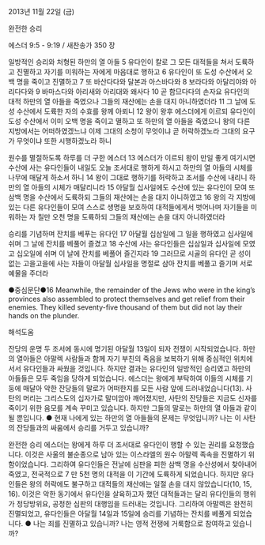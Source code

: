 2013년 11월 22일 (금)

완전한 승리



에스더 9:5 - 9:19 / 새찬송가 350 장


일방적인 승리와 처형된 하만의 열 아들
5 유다인이 칼로 그 모든 대적들을 쳐서 도륙하고 진멸하고 자기를 미워하는 자에게 마음대로 행하고 6 유다인이 또 도성 수산에서 오백 명을 죽이고 진멸하고 7 또 바산다다와 달본과 아스바다와 8 보라다와 아달리야와 아리다다와 9 바마스다와 아리새와 아리대와 왜사다 10 곧 함므다다의 손자요 유다인의 대적 하만의 열 아들을 죽였으나 그들의 재산에는 손을 대지 아니하였더라 11 그 날에 도성 수산에서 도륙한 자의 수효를 왕께 아뢰니 12 왕이 왕후 에스더에게 이르되 유다인이 도성 수산에서 이미 오백 명을 죽이고 멸하고 또 하만의 열 아들을 죽였으니 왕의 다른 지방에서는 어떠하였겠느냐 이제 그대의 소청이 무엇이냐 곧 허락하겠노라 그대의 요구가 무엇이냐 또한 시행하겠노라 하니

원수를 멸절하도록 하루를 더 구한 에스더
13 에스더가 이르되 왕이 만일 좋게 여기시면 수산에 사는 유다인들이 내일도 오늘 조서대로 행하게 하시고 하만의 열 아들의 시체를 나무에 매달게 하소서 하니 14 왕이 그대로 행하기를 허락하고 조서를 수산에 내리니 하만의 열 아들의 시체가 매달리니라 15 아달월 십사일에도 수산에 있는 유다인이 모여 또 삼백 명을 수산에서 도륙하되 그들의 재산에는 손을 대지 아니하였고 16 왕의 각 지방에 있는 다른 유다인들이 모여 스스로 생명을 보호하여 대적들에게서 벗어나며 자기들을 미워하는 자 칠만 오천 명을 도륙하되 그들의 재산에는 손을 대지 아니하였더라

승리를 기념하며 잔치를 베푸는 유다인
17 아달월 십삼일에 그 일을 행하였고 십사일에 쉬며 그 날에 잔치를 베풀어 즐겼고 18 수산에 사는 유다인들은 십삼일과 십사일에 모였고 십오일에 쉬며 이 날에 잔치를 베풀어 즐긴지라 19 그러므로 시골의 유다인 곧 성이 없는 고을고을에 사는 자들이 아달월 십사일을 명절로 삼아 잔치를 베풀고 즐기며 서로 예물을 주더라

●중심문단●16 Meanwhile, the remainder of the Jews who were in the king’s provinces also assembled to protect themselves and get relief from their enemies. They killed seventy-five thousand of them but did not lay their hands on the plunder.

해석도움





잔당의 운명
두 조서에 동시에 명기된 아달월 13일이 되자 전쟁이 시작되었습니다. 하만의 열아들은 아말렉 사람들과 함께 자기 부친의 죽음을 보복하기 위해 중심적인 위치에 서서 유다인들과 싸웠을 것입니다. 하지만 결과는 유다인의 일방적인 승리였고 하만의 아들들은 모두 죽임을 당하게 되었습니다. 에스더는 왕에게 부탁하여 이들의 시체를 기둥에 매달아 악한 잔당들의
말로가 어떠한지를 모든 사람 앞에 드러내었습니다(13). 사탄의 머리는 그리스도의 십자가로 말미암아 깨어졌지만, 사탄의 잔당들은 지금도 신자를 죽이기 위한 음모를 계속 꾸미고 있습니다. 하지만 그들의 말로는 하만의 열 아들과 같이 될 뿐입니다.
● 현재 나에게 있는 하만의 열 아들들의 문제는 무엇입니까? 나는 이 사탄의 잔당들과의 싸움에서 승리를 거두고 있습니까?

완전한 승리
에스더는 왕에게 하루 더 조서대로 유다인이 행할 수 있는 권리를 요청했습니다. 이것은 사울의 불순종으로 남아 있는 이스라엘의 원수 아말렉 족속을 진멸하기 위함이었습니다. 그리하여 유다인들은 전날에 심판을 피한 삼백 명을 수산성에서 찾아내어 죽였고, 전국적으로 7
만 5천 명의 대적을 이 기간에 도륙하게 되었습니다. 하지만 유다인들은 왕의 허락에도 불구하고 대적들의 재산에는 일절 손을 대지 않았습니다(10, 15, 16). 이것은 악한 동기에서 유다인을 살육하고자 했던 대적들과는 달리 유다인들의 행위가 정당방위요, 공정한 심판의 대행임을 드러내는 것입니다. 그리하여 아말렉은 완전히 진멸되었고, 유다인들은 아달월 14일과 15일에 승리를 기념하는 잔치를 베풀게 되었습니다.
● 나는 죄를 진멸하고 있습니까? 나는 영적 전쟁에 거룩함으로 참여하고 있습니까?
